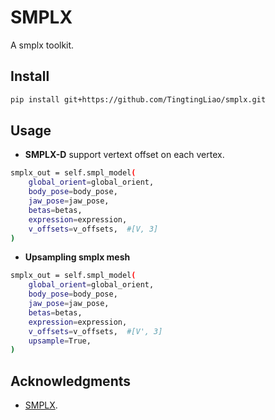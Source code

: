 # SMPLX 
A smplx toolkit. 

## Install 
```bash 
pip install git+https://github.com/TingtingLiao/smplx.git 
```

## Usage 
- **SMPLX-D** support vertext offset on each vertex. 
```bash  
smplx_out = self.smpl_model( 
    global_orient=global_orient,
    body_pose=body_pose,
    jaw_pose=jaw_pose, 
    betas=betas,
    expression=expression,
    v_offsets=v_offsets,  #[V, 3]
) 
```

- **Upsampling smplx mesh**   
```bash 
smplx_out = self.smpl_model( 
    global_orient=global_orient,
    body_pose=body_pose,
    jaw_pose=jaw_pose, 
    betas=betas,
    expression=expression,
    v_offsets=v_offsets,  #[V', 3]
    upsample=True, 
)
``` 

## Acknowledgments 
- [SMPLX](https://github.com/vchoutas/smplx). 
